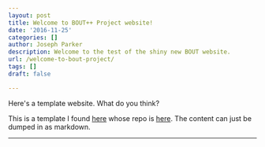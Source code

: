 ```yaml
---
layout: post
title: Welcome to BOUT++ Project website!
date: '2016-11-25'
categories: []
author: Joseph Parker
description: Welcome to the test of the shiny new BOUT website.
url: /welcome-to-bout-project/
tags: []
draft: false

---
```

Here's a template website. What do you think?

This is a template I found [here](http://jekyllthemes.org/themes/jekyll-materialize-hg/) whose repo is [here](https://github.com/hugocarreira/jekyll-materializecss).
The content can just be dumped in as markdown. 

---
